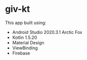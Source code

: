 # giv-kt

This app built using:
- Android Studio 2020.3.1 Arctic Fox
- Kotlin 1.5.20
- Material Design
- ViewBinding
- Firebase